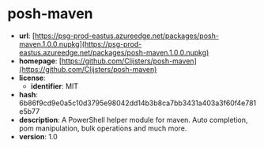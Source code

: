 # posh-maven

- **url**: [https://psg-prod-eastus.azureedge.net/packages/posh-maven.1.0.0.nupkg](https://psg-prod-eastus.azureedge.net/packages/posh-maven.1.0.0.nupkg)
- **homepage**: [https://github.com/Clijsters/posh-maven](https://github.com/Clijsters/posh-maven)
- **license**:
  - **identifier**: MIT
- **hash**: 6b86f9cd9e0a5c10d3795e98042dd14b3b8ca7bb3431a403a3f60f4e781e5b77
- **description**: A PowerShell helper module for maven. Auto completion, pom manipulation, bulk operations and much more.
- **version**: 1.0

